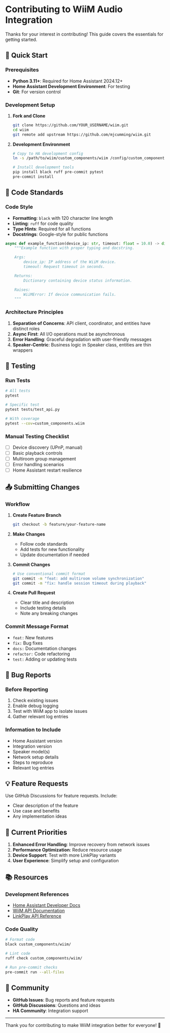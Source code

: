 # Contributing to WiiM Audio Integration

Thanks for your interest in contributing! This guide covers the essentials for getting started.

## 🚀 Quick Start

### Prerequisites

- **Python 3.11+**: Required for Home Assistant 2024.12+
- **Home Assistant Development Environment**: For testing
- **Git**: For version control

### Development Setup

1. **Fork and Clone**

   ```bash
   git clone https://github.com/YOUR_USERNAME/wiim.git
   cd wiim
   git remote add upstream https://github.com/mjcumming/wiim.git
   ```

2. **Development Environment**

   ```bash
   # Copy to HA development config
   ln -s /path/to/wiim/custom_components/wiim /config/custom_components/

   # Install development tools
   pip install black ruff pre-commit pytest
   pre-commit install
   ```

## 📝 Code Standards

### Code Style

- **Formatting**: `black` with 120 character line length
- **Linting**: `ruff` for code quality
- **Type Hints**: Required for all functions
- **Docstrings**: Google-style for public functions

```python
async def example_function(device_ip: str, timeout: float = 10.0) -> dict[str, Any]:
    """Example function with proper typing and docstring.

    Args:
        device_ip: IP address of the WiiM device.
        timeout: Request timeout in seconds.

    Returns:
        Dictionary containing device status information.

    Raises:
        WiiMError: If device communication fails.
    """
```

### Architecture Principles

1. **Separation of Concerns**: API client, coordinator, and entities have distinct roles
2. **Async First**: All I/O operations must be asynchronous
3. **Error Handling**: Graceful degradation with user-friendly messages
4. **Speaker-Centric**: Business logic in Speaker class, entities are thin wrappers

## 🧪 Testing

### Run Tests

```bash
# All tests
pytest

# Specific test
pytest tests/test_api.py

# With coverage
pytest --cov=custom_components.wiim
```

### Manual Testing Checklist

- [ ] Device discovery (UPnP, manual)
- [ ] Basic playback controls
- [ ] Multiroom group management
- [ ] Error handling scenarios
- [ ] Home Assistant restart resilience

## 📤 Submitting Changes

### Workflow

1. **Create Feature Branch**

   ```bash
   git checkout -b feature/your-feature-name
   ```

2. **Make Changes**

   - Follow code standards
   - Add tests for new functionality
   - Update documentation if needed

3. **Commit Changes**

   ```bash
   # Use conventional commit format
   git commit -m "feat: add multiroom volume synchronization"
   git commit -m "fix: handle session timeout during playback"
   ```

4. **Create Pull Request**
   - Clear title and description
   - Include testing details
   - Note any breaking changes

### Commit Message Format

- `feat:` New features
- `fix:` Bug fixes
- `docs:` Documentation changes
- `refactor:` Code refactoring
- `test:` Adding or updating tests

## 🐛 Bug Reports

### Before Reporting

1. Check existing issues
2. Enable debug logging
3. Test with WiiM app to isolate issues
4. Gather relevant log entries

### Information to Include

- Home Assistant version
- Integration version
- Speaker model(s)
- Network setup details
- Steps to reproduce
- Relevant log entries

## 💡 Feature Requests

Use GitHub Discussions for feature requests. Include:

- Clear description of the feature
- Use case and benefits
- Any implementation ideas

## 🎯 Current Priorities

1. **Enhanced Error Handling**: Improve recovery from network issues
2. **Performance Optimization**: Reduce resource usage
3. **Device Support**: Test with more LinkPlay variants
4. **User Experience**: Simplify setup and configuration

## 📚 Resources

### Development References

- [Home Assistant Developer Docs](https://developers.home-assistant.io/)
- [WiiM API Documentation](https://www.wiimhome.com/pdf/HTTP%20API%20for%20WiiM%20Products.pdf)
- [LinkPlay API Reference](https://developer.arylic.com/httpapi/)

### Code Quality

```bash
# Format code
black custom_components/wiim/

# Lint code
ruff check custom_components/wiim/

# Run pre-commit checks
pre-commit run --all-files
```

## 🤝 Community

- **GitHub Issues**: Bug reports and feature requests
- **GitHub Discussions**: Questions and ideas
- **HA Community**: Integration support

---

Thank you for contributing to make WiiM integration better for everyone! 🎵
